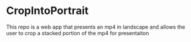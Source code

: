 # CropIntoPortrait
This repo is a web app that presents an mp4 in landscape and allows the user to crop a stacked portion of the mp4 for presentaiton
